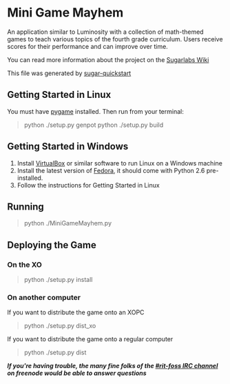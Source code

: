 Mini Game Mayhem
======
An application similar to Luminosity with a collection of math-themed games to teach various topics of the fourth grade curriculum. Users receive scores for their performance and can improve over time.

You can read more information about the project on the [Sugarlabs Wiki](http://wiki.sugarlabs.org/go/AngleGators)

This file was generated by [sugar-quickstart](https://github.com/liam-middlebrook/sugar-quickstart)

## Getting Started in Linux

You must have [pygame](http://www.pygame.org/news.html) installed.
Then run from your terminal:
>   python ./setup.py genpot
>   python ./setup.py build

## Getting Started in Windows

 1. Install [VirtualBox](https://www.virtualbox.org/wiki/Downloads) or similar software to run Linux on a Windows machine
 2. Install the latest version of [Fedora](https://getfedora.org/), it should come with Python 2.6 pre-installed.
 3. Follow the instructions for Getting Started in Linux

## Running

>   python ./MiniGameMayhem.py

## Deploying the Game

### On the XO

>   python ./setup.py install

### On another computer

If you want to distribute the game onto an XOPC

>   python ./setup.py dist_xo

If you want to distribute the game onto a regular computer

>   python ./setup.py dist


***If you're having trouble, the many fine folks of the [#rit-foss IRC channel](http://webchat.freenode.net/?&channels=rit-foss) on freenode would be able to answer questions***
